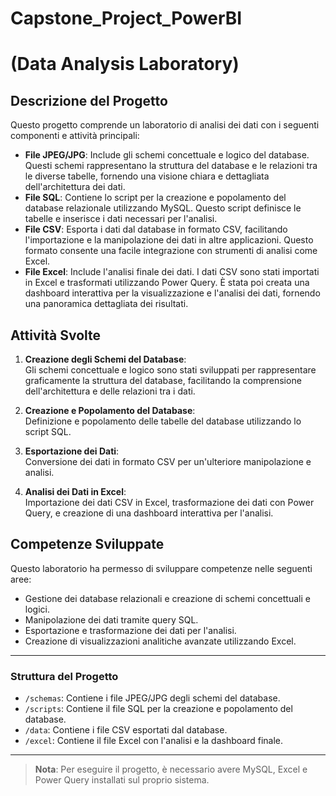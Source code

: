 # Capstone_Project_PowerBI
# (Data Analysis Laboratory)

## Descrizione del Progetto

Questo progetto comprende un laboratorio di analisi dei dati con i seguenti componenti e attività principali:

- **File JPEG/JPG**: Include gli schemi concettuale e logico del database. Questi schemi rappresentano la struttura del database e le relazioni tra le diverse tabelle, fornendo una visione chiara e dettagliata dell'architettura dei dati.
- **File SQL**: Contiene lo script per la creazione e popolamento del database relazionale utilizzando MySQL. Questo script definisce le tabelle e inserisce i dati necessari per l'analisi.
- **File CSV**: Esporta i dati dal database in formato CSV, facilitando l'importazione e la manipolazione dei dati in altre applicazioni. Questo formato consente una facile integrazione con strumenti di analisi come Excel.
- **File Excel**: Include l'analisi finale dei dati. I dati CSV sono stati importati in Excel e trasformati utilizzando Power Query. È stata poi creata una dashboard interattiva per la visualizzazione e l'analisi dei dati, fornendo una panoramica dettagliata dei risultati.

## Attività Svolte

1. **Creazione degli Schemi del Database**:  
   Gli schemi concettuale e logico sono stati sviluppati per rappresentare graficamente la struttura del database, facilitando la comprensione dell'architettura e delle relazioni tra i dati.

2. **Creazione e Popolamento del Database**:  
   Definizione e popolamento delle tabelle del database utilizzando lo script SQL.

3. **Esportazione dei Dati**:  
   Conversione dei dati in formato CSV per un'ulteriore manipolazione e analisi.

4. **Analisi dei Dati in Excel**:  
   Importazione dei dati CSV in Excel, trasformazione dei dati con Power Query, e creazione di una dashboard interattiva per l'analisi.

## Competenze Sviluppate

Questo laboratorio ha permesso di sviluppare competenze nelle seguenti aree:
- Gestione dei database relazionali e creazione di schemi concettuali e logici.
- Manipolazione dei dati tramite query SQL.
- Esportazione e trasformazione dei dati per l'analisi.
- Creazione di visualizzazioni analitiche avanzate utilizzando Excel.

---

### Struttura del Progetto
- `/schemas`: Contiene i file JPEG/JPG degli schemi del database.
- `/scripts`: Contiene il file SQL per la creazione e popolamento del database.
- `/data`: Contiene i file CSV esportati dal database.
- `/excel`: Contiene il file Excel con l'analisi e la dashboard finale.

---

> **Nota**: Per eseguire il progetto, è necessario avere MySQL, Excel e Power Query installati sul proprio sistema.

